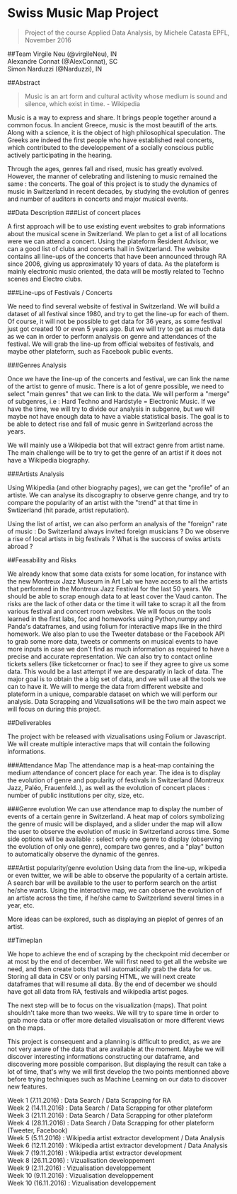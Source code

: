 # Swiss Music Map Project
> Project of the course Applied Data Analysis, by Michele Catasta
EPFL, November 2016

##Team
Virgile Neu (@virgileNeu), IN  
Alexandre Connat (@AlexConnat), SC  
Simon Narduzzi (@Narduzzi), IN


##Abstract
> Music is an art form and cultural activity whose medium is sound and silence, which exist in time. - Wikipedia  

Music is a way to express and share. It brings people together around a common focus. In ancient Greece, 
music is the most beautifl of the arts. Along with a science, it is the object of high philosophical speculation. The Greeks
are indeed the first people who have established real concerts, which contributed to the developpement of a socially 
conscious public actively participating in the hearing.

Through the ages, genres fall and rised, music has greatly evolved. However, the manner of celebrating and listening to music
 remained the same : the concerts.
 The goal of this project is to study the dynamics of music in Switzerland in recent decades, by studying the evolution of genres
 and number of auditors in concerts and major musical events.


##Data Description
###List of concert places

A first approach will be to use existing event websites to grab informations about the musical scene in Switzerland. We plan to get a list of all locations were we can attend a concert. Using the plateform Resident Advisor, we can a good list of clubs and concerts hall in Switzerland. The website contains all line-ups of the concerts that have been announced through RA since 2006, giving us approximately 10 years of data. As the plateform is mainly electronic music oriented, the data will be mostly related to Techno scenes and Electro clubs.

###Line-ups of Festivals / Concerts

We need to find several website of festival in Switzerland. We will build a dataset of all festival since 1980, and try to get the line-up for each of them. Of course, it will not be possible to get data for 36 years, as some festival just got created 10 or even 5 years ago. But we will try to get as much data as we can in order to perform analysis on genre and attendances of the festival. We will grab the line-up from official websites of festivals, and maybe other plateform, such as Facebook public events.

###Genres Analysis

Once we have the line-up of the concerts and festival, we can link the name of the artist to genre of music. There is a lot of genre possible, we need to select "main genres" that we can link to the data. We will perform a "merge" of subgenres, i.e : Hard Techno and Hardstyle = Electronic Music. If we have the time, we will try to divide our analysis in subgenre, but we will maybe not have enough data to have a viable statistical basis. The goal is to be able to detect rise and fall of music genre in Switzerland across the years.

We will mainly use a Wikipedia bot that will extract genre from artist name. The main challenge will be to try to get the genre of an artist if it does not have a Wikipedia biography.

###Artists Analysis

Using Wikipedia (and other biography pages), we can get the "profile" of an artiste. We can analyse its discography to observe genre change, and try to compare the popularity of an artist with the "trend" at that time in Swtizerland (hit parade, artist reputation).

Using the list of artist, we can also perform an analysis of the "foreign" rate of music : Do Switzerland always invited foreign musicians ? Do we observe a rise of local artists in big festivals ? What is the success of swiss artists abroad ?

##Feasability and Risks

We already know that some data exists for some location, for instance with the new Montreux Jazz Museum in Art Lab we have access to all the artists that performed in the Montreux Jazz Festival for the last 50 years. We should be able to scrap enough data to at least cover the Vaud canton. The risks are the lack of other data or the time it will take to scrap it all the from various festival and concert room websites.
We will focus on the tools learned in the first labs, foc and homeworks using Python,numpy and Panda's dataframes, and using folium for interactive maps like in the third homework.
We also plan to use the Tweeter database or the Facebook API to grab some more data, tweets or comments on musical events to have more inputs in case we don't find as much information as required to have a precise and accurate representation.
We can also try to contact online tickets sellers (like ticketcorner or fnac) to see if they agree to give us some data. This would be a last attempt if we are desparatly in lack of data.
The major goal is to obtain the a big set of data, and we will use all the tools we can to have it. We will to merge the data from different website and plateform in a unique, comparable dataset on which we will perform our analysis. Data Scrapping and Vizualisations will be the two main aspect we will focus on during this project.

##Deliverables

The project with be released with vizualisations using Folium or Javascript. We will create multiple interactive maps that will contain the following informations.

###Attendance Map
The attendance map is a heat-map containing the medium attendance of concert place for each year. The idea is to display the evolution of genre and popularity of festivals in Switzerland (Montreux Jazz, Paléo, Frauenfeld..), as well as the evolution of concert places : number of public institutions per city, size, etc.

###Genre evolution
We can use attendance map to display the number of events of a certain genre in Switzerland. A heat map of colors symbolizing the genre of music will be displayed, and a slider under the map will allow the user to observe the evolution of music in Switzerland across time. Some side options will be available : select only one genre to display (observing the evolution of only one genre), compare two genres, and a "play" button to automatically observe the dynamic of the genres.

###Artist popularity/genre evolution
Using data from the line-up, wikipedia or even twitter, we will be able to observe the popularity of a certain artiste. A search bar will be available to the user to perform search on the artist he/she wants. Using the interactive map, we can observe the evolution of an artiste across the time, if he/she came to Switzerland several times in a year, etc.

More ideas can be explored, such as displaying an pieplot of genres of an artist.

##Timeplan

We hope to achieve the end of scraping by the checkpoint mid december or at most by the end of december. We will first need to get all the website we need, and then create bots that will automatically grab the data for us. Storing all data in CSV or only parsing HTML, we will next create dataframes that will resume all data. 
By the end of december we should have got all data from RA, festivals and wikipedia artist pages.

The next step will be to focus on the visualization (maps). That point shouldn't take more than two weeks. We will try to spare time in order to grab more data or offer more detailed visualisation or more different views on the maps. 

This project is consequent and a planning is difficult to predict, as we are not very aware of the data that are available at the moment. Maybe we will discover interesting informations constructing our dataframe, and discovering more possible comparison. But displaying the result can take a lot of time, that's why we will first develop the two points mentionned above before trying techniques such as Machine Learning on our data to discover new features.

Week 1 (7.11.2016) : Data Search / Data Scrapping for RA  
Week 2 (14.11.2016) : Data Search / Data Scrapping for other plateform  
Week 3 (21.11.2016) : Data Search / Data Scrapping for other plateform  
Week 4 (28.11.2016) : Data Search / Data Scrapping for other plateform (Tweeter, Facebook)  
Week 5 (5.11.2016) : Wikipedia artist extractor development / Data Analysis  
Week 6 (12.11.2016) : Wikipedia artist extractor development / Data Analysis  
Week 7 (19.11.2016) : Wikipedia artist extractor development  
Week 8 (26.11.2016) : Vizualisation developpement  
Week 9 (2.11.2016) : Vizualisation developpement  
Week 10 (9.11.2016) : Vizualisation developpement  
Week 10 (16.11.2016) : Vizualisation developpement  
